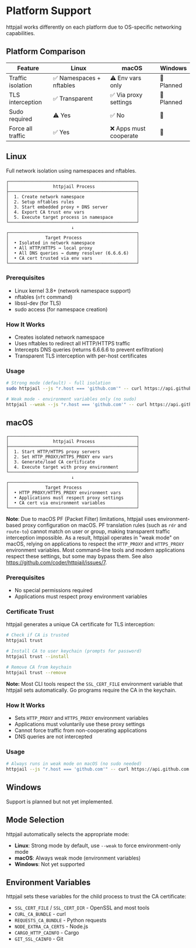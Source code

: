 # Platform Support

httpjail works differently on each platform due to OS-specific networking capabilities.

## Platform Comparison

| Feature           | Linux                    | macOS                  | Windows    |
| ----------------- | ------------------------ | ---------------------- | ---------- |
| Traffic isolation | ✅ Namespaces + nftables | ⚠️ Env vars only       | 🚧 Planned |
| TLS interception  | ✅ Transparent           | ✅ Via proxy settings  | 🚧 Planned |
| Sudo required     | ⚠️ Yes                   | ✅ No                  | 🚧         |
| Force all traffic | ✅ Yes                   | ❌ Apps must cooperate | 🚧         |

## Linux

Full network isolation using namespaces and nftables.

```
┌─────────────────────────────────────────────────┐
│                 httpjail Process                │
├─────────────────────────────────────────────────┤
│  1. Create network namespace                    │
│  2. Setup nftables rules                        │
│  3. Start embedded proxy + DNS server           │
│  4. Export CA trust env vars                    │
│  5. Execute target process in namespace         │
└─────────────────────────────────────────────────┘
                         ↓
┌─────────────────────────────────────────────────┐
│              Target Process                     │
│  • Isolated in network namespace                │
│  • All HTTP/HTTPS → local proxy                 │
│  • All DNS queries → dummy resolver (6.6.6.6)   │
│  • CA cert trusted via env vars                 │
└─────────────────────────────────────────────────┘
```

### Prerequisites

- Linux kernel 3.8+ (network namespace support)
- nftables (`nft` command)
- libssl-dev (for TLS)
- sudo access (for namespace creation)

### How It Works

- Creates isolated network namespace
- Uses nftables to redirect all HTTP/HTTPS traffic
- Intercepts DNS queries (returns 6.6.6.6 to prevent exfiltration)
- Transparent TLS interception with per-host certificates

### Usage

```bash
# Strong mode (default) - full isolation
sudo httpjail --js "r.host === 'github.com'" -- curl https://api.github.com

# Weak mode - environment variables only (no sudo)
httpjail --weak --js "r.host === 'github.com'" -- curl https://api.github.com
```

## macOS

```
┌─────────────────────────────────────────────────┐
│                 httpjail Process                │
├─────────────────────────────────────────────────┤
│  1. Start HTTP/HTTPS proxy servers              │
│  2. Set HTTP_PROXY/HTTPS_PROXY env vars         │
│  3. Generate/load CA certificate                │
│  4. Execute target with proxy environment       │
└─────────────────────────────────────────────────┘
                         ↓
┌─────────────────────────────────────────────────┐
│              Target Process                     │
│  • HTTP_PROXY/HTTPS_PROXY environment vars      │
│  • Applications must respect proxy settings     │
│  • CA cert via environment variables            │
└─────────────────────────────────────────────────┘
```

**Note**: Due to macOS PF (Packet Filter) limitations, httpjail uses environment-based proxy configuration on macOS. PF translation rules (such as `rdr` and `route-to`) cannot match on user or group, making transparent traffic interception impossible. As a result, httpjail operates in "weak mode" on macOS, relying on applications to respect the `HTTP_PROXY` and `HTTPS_PROXY` environment variables. Most command-line tools and modern applications respect these settings, but some may bypass them. See also https://github.com/coder/httpjail/issues/7.

### Prerequisites

- No special permissions required
- Applications must respect proxy environment variables

### Certificate Trust

httpjail generates a unique CA certificate for TLS interception:

```bash
# Check if CA is trusted
httpjail trust

# Install CA to user keychain (prompts for password)
httpjail trust --install

# Remove CA from keychain
httpjail trust --remove
```

**Note:** Most CLI tools respect the `SSL_CERT_FILE` environment variable that httpjail sets automatically. Go programs require the CA in the keychain.

### How It Works

- Sets `HTTP_PROXY` and `HTTPS_PROXY` environment variables
- Applications must voluntarily use these proxy settings
- Cannot force traffic from non-cooperating applications
- DNS queries are not intercepted

### Usage

```bash
# Always runs in weak mode on macOS (no sudo needed)
httpjail --js "r.host === 'github.com'" -- curl https://api.github.com
```

## Windows

Support is planned but not yet implemented.

## Mode Selection

httpjail automatically selects the appropriate mode:

- **Linux**: Strong mode by default, use `--weak` to force environment-only mode
- **macOS**: Always weak mode (environment variables)
- **Windows**: Not yet supported

## Environment Variables

httpjail sets these variables for the child process to trust the CA certificate:

- `SSL_CERT_FILE` / `SSL_CERT_DIR` - OpenSSL and most tools
- `CURL_CA_BUNDLE` - curl
- `REQUESTS_CA_BUNDLE` - Python requests
- `NODE_EXTRA_CA_CERTS` - Node.js
- `CARGO_HTTP_CAINFO` - Cargo
- `GIT_SSL_CAINFO` - Git
